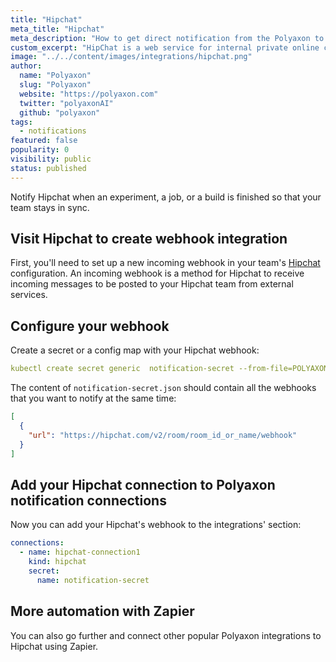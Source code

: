 ```yaml
---
title: "Hipchat"
meta_title: "Hipchat"
meta_description: "How to get direct notification from the Polyaxon to your Hipchat channels. Notify Hipchat when an experiment, job, build is finished so that your team stays in sync."
custom_excerpt: "HipChat is a web service for internal private online chat and instant messaging."
image: "../../content/images/integrations/hipchat.png"
author:
  name: "Polyaxon"
  slug: "Polyaxon"
  website: "https://polyaxon.com"
  twitter: "polyaxonAI"
  github: "polyaxon"
tags:
  - notifications
featured: false
popularity: 0
visibility: public
status: published
---
```


Notify Hipchat when an experiment, a job, or a build is finished so that your team stays in sync.

## Visit Hipchat to create webhook integration

First, you'll need to set up a new incoming webhook in your team's [Hipchat](https://www.hipchat.com/docs/apiv2/method/create_webhook?_ga=2.203509264.1443225380.1545584678-263232814.1545584678) configuration.
An incoming webhook is a method for Hipchat to receive incoming messages to be posted to your Hipchat team from external services.

## Configure your webhook

Create a secret or a config map with your Hipchat webhook:

```yaml
kubectl create secret generic  notification-secret --from-file=POLYAXON_INTEGRATIONS_WEBHOOKS_HIPCHAT=notification-secret.json -n polyaxon
```

The content of `notification-secret.json` should contain all the webhooks that you want to notify at the same time:

```json
[
  {
    "url": "https://hipchat.com/v2/room/room_id_or_name/webhook"
  }
]
```

## Add your Hipchat connection to Polyaxon notification connections

Now you can add your Hipchat's webhook to the integrations' section:

```yaml
connections:
  - name: hipchat-connection1
    kind: hipchat
    secret:
      name: notification-secret
```

## More automation with Zapier

You can also go further and connect other popular Polyaxon integrations to Hipchat using Zapier.
